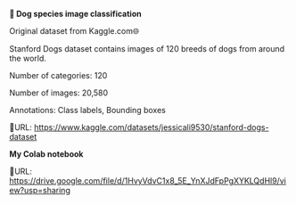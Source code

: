 **🐶 Dog species image classification**

Original dataset from Kaggle.com🌐

Stanford Dogs dataset contains images of 120 breeds of dogs from around the world.

Number of categories: 120

Number of images: 20,580

Annotations: Class labels, Bounding boxes

🔗URL: https://www.kaggle.com/datasets/jessicali9530/stanford-dogs-dataset

**My Colab notebook** 

🔗URL: https://drive.google.com/file/d/1HvyVdvC1x8_5E_YnXJdFpPgXYKLQdHl9/view?usp=sharing

